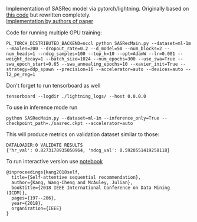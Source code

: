 Implementation of SASRec model via pytorch/lightning. 
Originally based on [this code](https://github.com/pmixer/SASRec.pytorch) but rewritten completely.  
[Implementation by authors of paper](https://github.com/kang205/SASRec)


Code for running multiple GPU training:
```
PL_TORCH_DISTRIBUTED_BACKEND=nccl python SASRecMain.py --dataset=ml-1m --maxlen=200 --dropout_rate=0.2 --d_model=50 --num_blocks=2 --num_heads=1 --ndcg_samples=100 --top_k=10 --opt=AdamW --lr=0.001 --weight_decay=1 --batch_size=1024 --num_epochs=300 --use_swa=True --swa_epoch_start=0.65 --swa_annealing_epochs=10 --xavier_init=True --strategy=ddp_spawn --precision=16 --accelerator=auto --devices=auto --l2_pe_reg=1
```
Don't forget to run tensorboard as well
```
tensorboard --logdir ./lightning_logs/ --host 0.0.0.0
```
To use in inference mode run
```
python SASRecMain.py --dataset=ml-1m --inference_only=True --checkpoint_path=./sasrec.ckpt --accelerator=auto
```
This will produce metrics on validation dataset similar to those:
```
DATALOADER:0 VALIDATE RESULTS
{'hr_val': 0.8273178935050964, 'ndcg_val': 0.5920551419258118}
```

To run interactive version use [notebook](./SASRec_interactive.ipynb) 


```
@inproceedings{kang2018self,
  title={Self-attentive sequential recommendation},
  author={Kang, Wang-Cheng and McAuley, Julian},
  booktitle={2018 IEEE International Conference on Data Mining (ICDM)},
  pages={197--206},
  year={2018},
  organization={IEEE}
}
```
